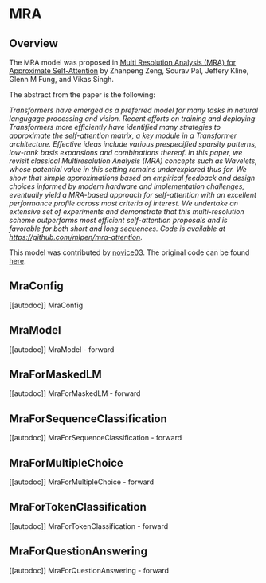 <!--Copyright 2023 The HuggingFace Team. All rights reserved.

Licensed under the Apache License, Version 2.0 (the "License"); you may not use this file except in compliance with
the License. You may obtain a copy of the License at

http://www.apache.org/licenses/LICENSE-2.0

Unless required by applicable law or agreed to in writing, software distributed under the License is distributed on
an "AS IS" BASIS, WITHOUT WARRANTIES OR CONDITIONS OF ANY KIND, either express or implied. See the License for the
specific language governing permissions and limitations under the License.

⚠️ Note that this file is in Markdown but contain specific syntax for our doc-builder (similar to MDX) that may not be
rendered properly in your Markdown viewer.

-->

# MRA

## Overview

The MRA model was proposed in [Multi Resolution Analysis (MRA) for Approximate Self-Attention](https://arxiv.org/abs/2207.10284) by Zhanpeng Zeng, Sourav Pal, Jeffery Kline, Glenn M Fung, and Vikas Singh.

The abstract from the paper is the following:

*Transformers have emerged as a preferred model for many tasks in natural langugage processing and vision. Recent efforts on training and deploying Transformers more efficiently have identified many strategies to approximate the self-attention matrix, a key module in a Transformer architecture. Effective ideas include various prespecified sparsity patterns, low-rank basis expansions and combinations thereof. In this paper, we revisit classical Multiresolution Analysis (MRA) concepts such as Wavelets, whose potential value in this setting remains underexplored thus far. We show that simple approximations based on empirical feedback and design choices informed by modern hardware and implementation challenges, eventually yield a MRA-based approach for self-attention with an excellent performance profile across most criteria of interest. We undertake an extensive set of experiments and demonstrate that this multi-resolution scheme outperforms most efficient self-attention proposals and is favorable for both short and long sequences. Code is available at https://github.com/mlpen/mra-attention.*

This model was contributed by [novice03](https://huggingface.co/novice03).
The original code can be found [here](https://github.com/mlpen/mra-attention).


## MraConfig

[[autodoc]] MraConfig


## MraModel

[[autodoc]] MraModel
    - forward


## MraForMaskedLM

[[autodoc]] MraForMaskedLM
    - forward


## MraForSequenceClassification

[[autodoc]] MraForSequenceClassification
    - forward

## MraForMultipleChoice

[[autodoc]] MraForMultipleChoice
    - forward


## MraForTokenClassification

[[autodoc]] MraForTokenClassification
    - forward


## MraForQuestionAnswering

[[autodoc]] MraForQuestionAnswering
    - forward